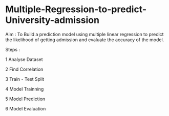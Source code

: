 # Multiple-Regression-to-predict-University-admission

Aim : To Build a prediction model using multiple linear regression to predict the likelihood of getting admission and evaluate the accuracy of the model.

Steps :

1 Analyse Dataset

2 Find Correlation

3 Train - Test Split

4 Model Trainning

5 Model Prediction 

6 Model Evaluation 
